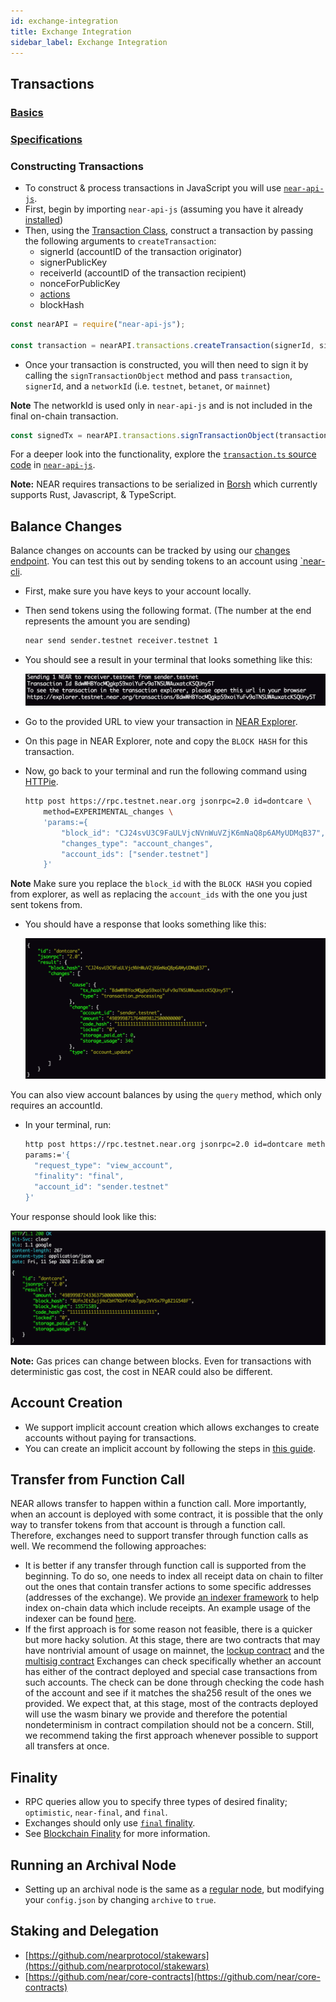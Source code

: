 ```yaml
---
id: exchange-integration
title: Exchange Integration
sidebar_label: Exchange Integration
---
```


## Transactions

  ### [Basics](https://docs.near.org/docs/concepts/transaction)

  ### [Specifications](https://nomicon.io/RuntimeSpec/Transactions.html)

  ### Constructing Transactions
  - To construct & process transactions in JavaScript you will use [`near-api-js`](https://docs.near.org/docs/roles/developer/examples/near-api-js/introduction).
  - First, begin by importing `near-api-js` (assuming you have it already [installed](https://docs.near.org/docs/roles/developer/examples/near-api-js/introduction#setup-1))
  - Then, using the [Transaction Class](https://near.github.io/near-api-js/classes/_transaction_.transaction.html), construct a transaction by passing the following arguments to `createTransaction`:
      - signerId (accountID of the transaction originator)
      - signerPublicKey
      - receiverId (accountID of the transaction recipient)
      - nonceForPublicKey
      - [actions](/docs/concepts/transaction#action)
      - blockHash

  ```js
  const nearAPI = require("near-api-js");
  
  const transaction = nearAPI.transactions.createTransaction(signerId, signerPublicKey, receiverId, nonceForPublicKey, actions, blockHash);
  ```
  - Once your transaction is constructed, you will then need to sign it by calling the `signTransactionObject` method and pass `transaction`, `signerId`, and a `networkId` (i.e. `testnet`, `betanet`, or `mainnet`)

  **Note** The networkId is used only in `near-api-js` and is not included in the final on-chain transaction.

  ```js
  const signedTx = nearAPI.transactions.signTransactionObject(transaction, signerId, networkId)
  ```

  For a deeper look into the functionality, explore the [`transaction.ts` source code](https://github.com/near/near-api-js/blob/master/src/transaction.ts) in [`near-api-js`](https://github.com/near/near-api-js).

**Note:** NEAR requires transactions to be serialized in [Borsh](https://borsh.io/) which currently supports Rust, Javascript, & TypeScript.

## Balance Changes
Balance changes on accounts can be tracked by using our [changes endpoint](https://docs.near.org/docs/api/rpc-experimental#changes). You can test this out by sending tokens to an account using [`near-cli](/docs/development/near-cli).
  
  - First, make sure you have keys to your account locally.
  - Then send tokens using the following format. (The number at the end represents the amount you are sending)
    ```bash
    near send sender.testnet receiver.testnet 1 
    ```
    
  - You should see a result in your terminal that looks something like this:

    ![token transfer result](/docs/assets/token_transfer_result.png)

  - Go to the provided URL to view your transaction in [NEAR Explorer](https://explorer.testnet.near.org/).
  - On this page in NEAR Explorer, note and copy the `BLOCK HASH` for this transaction.
  - Now, go back to your terminal and run the following command using [HTTPie](https://httpie.org/docs#installation). 

    ```bash
    http post https://rpc.testnet.near.org jsonrpc=2.0 id=dontcare \
        method=EXPERIMENTAL_changes \
        'params:={
            "block_id": "CJ24svU3C9FaULVjcNVnWuVZjK6mNaQ8p6AMyUDMqB37",
            "changes_type": "account_changes",
            "account_ids": ["sender.testnet"]
        }'
    ```
  **Note** Make sure you replace the `block_id` with the `BLOCK HASH` you copied from explorer, as well as replacing the `account_ids` with the one you just sent tokens from.

  - You should have a response that looks something like this:
    
    ![balance changes result](/docs/assets/balance_changes_result.png)

You can also view account balances by using the `query` method, which only requires an accountId.

  - In your terminal, run:

    ```bash
    http post https://rpc.testnet.near.org jsonrpc=2.0 id=dontcare method=query \
    params:='{
      "request_type": "view_account",
      "finality": "final",
      "account_id": "sender.testnet"
    }'
    ```

  Your response should look like this:

  ![account balance query](/docs/assets/account_balance_query.png)

  **Note:** Gas prices can change between blocks. Even for transactions with deterministic gas cost, the cost in NEAR could also be different.


## Account Creation
  - We support implicit account creation which allows exchanges to create accounts without paying for transactions. 
  - You can create an implicit account by following the steps in [this guide](/docs/roles/integrator/implicit-accounts).
  
## Transfer from Function Call
NEAR allows transfer to happen within a function call. More importantly, when an account is deployed with some contract,
it is possible that the only way to transfer tokens from that account is through a function call. Therefore, exchanges
need to support transfer through function calls as well. We recommend the following approaches:
* It is better if any transfer through function call is supported from the beginning. To do so, one needs to index all
receipt data on chain to filter out the ones that contain transfer actions to some specific addresses (addresses of the exchange).
We provide [an indexer framework](https://github.com/nearprotocol/nearcore/tree/master/chain/indexer) to help index on-chain
data which include receipts. An example usage of the indexer can be found [here](https://github.com/nearprotocol/nearcore/tree/master/tools/indexer/example).
* If the first approach is for some reason not feasible, there is a quicker but more hacky solution. At this stage, there
are two contracts that may have nontrivial amount of usage on mainnet, the [lockup contract](https://github.com/near/core-contracts/tree/master/lockup) and the [multisig contract](https://github.com/near/core-contracts/tree/master/multisig)
Exchanges can check specifically whether an account has either of the contract deployed and special case transactions
from such accounts. The check can be done through checking the code hash of the account and see if it matches the sha256
result of the ones we provided. We expect that, at this stage, most of the contracts deployed will use the wasm binary
we provide and therefore the potential nondeterminism in contract compilation should not be a concern. Still, we recommend
taking the first approach whenever possible to support all transfers at once.


## Finality
 - RPC queries allow you to specify three types of desired finality; `optimistic`, `near-final`, and `final`.
 - Exchanges should only use [`final` finality](https://docs.near.org/docs/api/rpc-params#using-final-finality).
 - See [Blockchain Finality](https://docs.near.org/docs/roles/integrator/integrating#finality) for more information.

## Running an Archival Node
- Setting up an archival node is the same as a [regular node](https://docs.near.org/docs/local-setup/running-testnet), but modifying your `config.json` by changing `archive` to `true`.

## Staking and Delegation
- [https://github.com/nearprotocol/stakewars](https://github.com/nearprotocol/stakewars)  
- [https://github.com/near/core-contracts](https://github.com/near/core-contracts)
